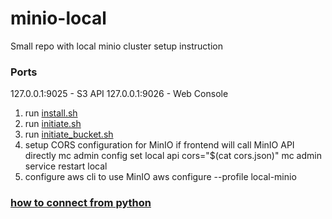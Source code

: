 # minio-local
Small repo with local minio cluster setup instruction

### Ports
127.0.0.1:9025 - S3 API
127.0.0.1:9026 - Web Console

1. run [install.sh](install.sh)
2. run [initiate.sh](initiate.sh)
3. run [initiate_bucket.sh](initiate_bucket.sh)
4. setup CORS configuration for MinIO if frontend will call MinIO API directly
    mc admin config set local api cors="$(cat cors.json)"
    mc admin service restart local
5. configure aws cli to use MinIO
    aws configure --profile local-minio
    <!-- AWS Access Key ID: minioadmin -->
    <!-- AWS Secret Access Key: minioadmin123 -->
    <!-- Default region name: us-east-1 -->
    <!-- Default output format: json -->

### [how to connect from python](connect.py)

